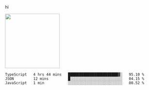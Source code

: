 hi

<img height="180em" src="https://github-readme-stats.vercel.app/api?username=AProductiveNerd&show_icons=true&hide_border=true&&count_private=true&include_all_commits=true" />

<!--START_SECTION:waka-->
```text
TypeScript   4 hrs 44 mins   ███████████████████████▓░   95.10 % 
JSON         12 mins         █░░░░░░░░░░░░░░░░░░░░░░░░   04.15 % 
JavaScript   1 min           ░░░░░░░░░░░░░░░░░░░░░░░░░   00.52 % 
```
<!--END_SECTION:waka-->
